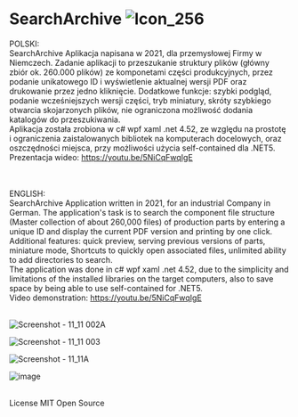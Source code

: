 # SearchArchive   ![Icon_256](https://user-images.githubusercontent.com/55595642/141362442-2992d58c-ad17-4d40-ad4b-dbebc95f1654.png)

POLSKI: <br/> 
SearchArchive Aplikacja napisana w 2021, dla przemysłowej Firmy w Niemczech. Zadanie aplikacji to przeszukanie struktury plików (główny zbiór ok. 260.000 plików) ze komponetami części produkcyjnych, przez podanie unikatowego ID i wyświetlenie aktualnej wersji PDF oraz drukowanie przez jedno kliknięcie. Dodatkowe funkcje: szybki podgląd,
podanie wcześniejszych wersji części, tryb miniatury, skróty szybkiego otwarcia skojarzonych plików, nie ograniczona możliwość dodania katalogów do przeszukiwania. 
<br/> 
Aplikacja została zrobiona w c# wpf xaml .net 4.52, ze względu na prostotę i ograniczenia zaistalowanych bibliotek na komputerach docelowych,
oraz oszczędności miejsca, przy możliwości użycia self-contained dla .NET5.
<br/>
Prezentacja wideo: https://youtu.be/5NiCqFwqIgE

<br/><br/>
ENGLISH: <br/>
SearchArchive Application written in 2021, for an industrial Company in German. The application's task is to search the component file structure (Master collection of about 260,000 files) of production parts by entering a unique ID and display the current PDF version and printing by one click. Additional features: quick preview, serving previous versions of parts, miniature mode, Shortcuts to quickly open associated files, unlimited ability to add directories to search.
<br/>
The application was done in c# wpf xaml .net 4.52, due to the simplicity and limitations of the installed libraries on the target computers, also to save space by being able to use self-contained for .NET5.
<br/>
Video demonstration: https://youtu.be/5NiCqFwqIgE
<br/><br/>

![Screenshot - 11_11 002A](https://user-images.githubusercontent.com/55595642/141352161-95e9ca75-1afc-41ff-b79d-a17abd5e8484.png)

![Screenshot - 11_11 003](https://user-images.githubusercontent.com/55595642/141351919-e5854b79-599f-4c34-923d-68bee304cba3.png)

![Screenshot - 11_11A](https://user-images.githubusercontent.com/55595642/141352172-06045f37-0f1a-451d-9cc3-f29befe27c24.png)

![image](https://github.com/user-attachments/assets/06218a8f-ed39-47e9-a6ea-93734ee8704c)

<br/>
License MIT Open Source
